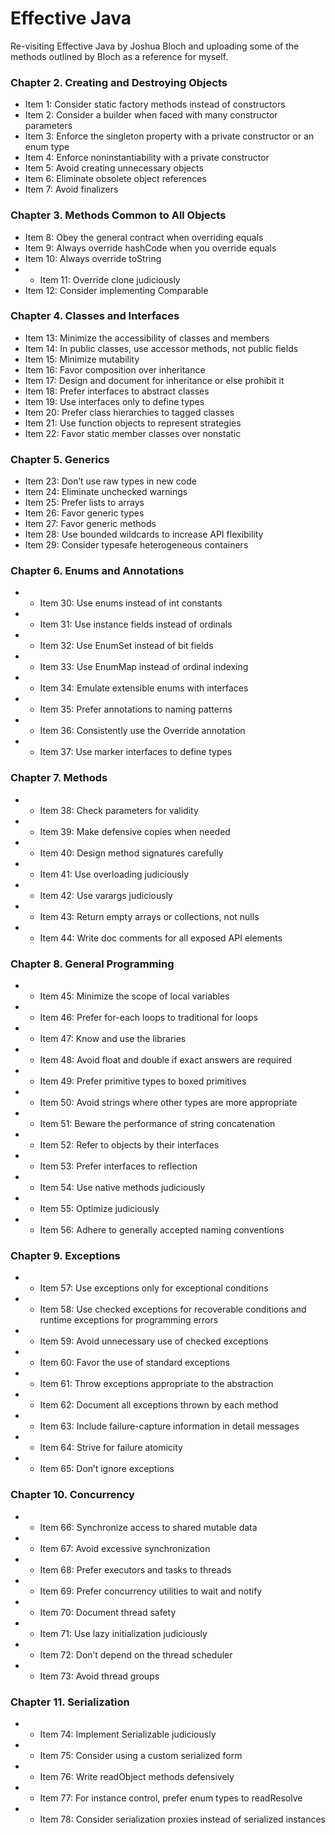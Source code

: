 # Effective Java

Re-visiting Effective Java by Joshua Bloch and uploading some of the methods outlined by Bloch as a reference for myself.

### Chapter 2. Creating and Destroying Objects
* Item 1: Consider static factory methods instead of constructors
* Item 2: Consider a builder when faced with many constructor parameters
* Item 3: Enforce the singleton property with a private constructor or an enum type
* Item 4: Enforce noninstantiability with a private constructor
* Item 5: Avoid creating unnecessary objects
* Item 6: Eliminate obsolete object references
* Item 7: Avoid finalizers

### Chapter 3. Methods Common to All Objects
* Item 8: Obey the general contract when overriding equals
* Item 9: Always override hashCode when you override equals
* Item 10: Always override toString
* * Item 11: Override clone judiciously
* Item 12: Consider implementing Comparable

### Chapter 4. Classes and Interfaces
* Item 13: Minimize the accessibility of classes and members
* Item 14: In public classes, use accessor methods, not public fields
* Item 15: Minimize mutability
* Item 16: Favor composition over inheritance
* Item 17: Design and document for inheritance or else prohibit it
* Item 18: Prefer interfaces to abstract classes
* Item 19: Use interfaces only to define types
* Item 20: Prefer class hierarchies to tagged classes
* Item 21: Use function objects to represent strategies
* Item 22: Favor static member classes over nonstatic

### Chapter 5. Generics
* Item 23: Don’t use raw types in new code
* Item 24: Eliminate unchecked warnings
* Item 25: Prefer lists to arrays
* Item 26: Favor generic types
* Item 27: Favor generic methods
* Item 28: Use bounded wildcards to increase API flexibility
* Item 29: Consider typesafe heterogeneous containers

### Chapter 6. Enums and Annotations
* * Item 30: Use enums instead of int constants
* * Item 31: Use instance fields instead of ordinals
* * Item 32: Use EnumSet instead of bit fields
* * Item 33: Use EnumMap instead of ordinal indexing
* * Item 34: Emulate extensible enums with interfaces
* * Item 35: Prefer annotations to naming patterns
* * Item 36: Consistently use the Override annotation
* * Item 37: Use marker interfaces to define types

### Chapter 7. Methods
* * Item 38: Check parameters for validity
* * Item 39: Make defensive copies when needed
* * Item 40: Design method signatures carefully
* * Item 41: Use overloading judiciously
* * Item 42: Use varargs judiciously
* * Item 43: Return empty arrays or collections, not nulls
* * Item 44: Write doc comments for all exposed API elements

### Chapter 8. General Programming
* * Item 45: Minimize the scope of local variables
* * Item 46: Prefer for-each loops to traditional for loops
* * Item 47: Know and use the libraries
* * Item 48: Avoid float and double if exact answers are required
* * Item 49: Prefer primitive types to boxed primitives
* * Item 50: Avoid strings where other types are more appropriate
* * Item 51: Beware the performance of string concatenation
* * Item 52: Refer to objects by their interfaces
* * Item 53: Prefer interfaces to reflection
* * Item 54: Use native methods judiciously
* * Item 55: Optimize judiciously
* * Item 56: Adhere to generally accepted naming conventions

### Chapter 9. Exceptions
* * Item 57: Use exceptions only for exceptional conditions
* * Item 58: Use checked exceptions for recoverable conditions and runtime exceptions for programming errors
* * Item 59: Avoid unnecessary use of checked exceptions
* * Item 60: Favor the use of standard exceptions
* * Item 61: Throw exceptions appropriate to the abstraction
* * Item 62: Document all exceptions thrown by each method
* * Item 63: Include failure-capture information in detail messages
* * Item 64: Strive for failure atomicity
* * Item 65: Don’t ignore exceptions

### Chapter 10. Concurrency
* * Item 66: Synchronize access to shared mutable data
* * Item 67: Avoid excessive synchronization
* * Item 68: Prefer executors and tasks to threads
* * Item 69: Prefer concurrency utilities to wait and notify
* * Item 70: Document thread safety
* * Item 71: Use lazy initialization judiciously
* * Item 72: Don’t depend on the thread scheduler
* * Item 73: Avoid thread groups

### Chapter 11. Serialization
* * Item 74: Implement Serializable judiciously
* * Item 75: Consider using a custom serialized form
* * Item 76: Write readObject methods defensively
* * Item 77: For instance control, prefer enum types to readResolve
* * Item 78: Consider serialization proxies instead of serialized instances

